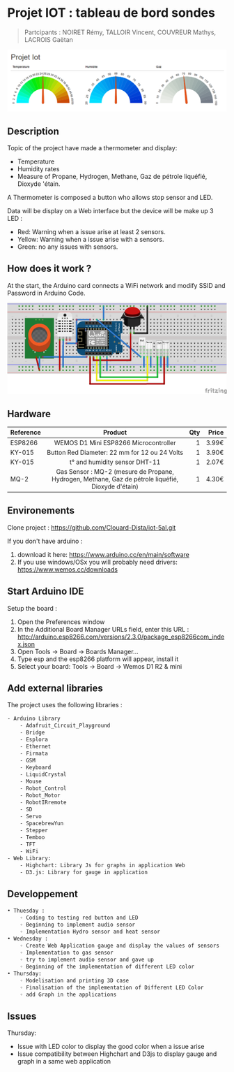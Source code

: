 # Projet IOT : tableau de bord sondes

> Partcipants : NOIRET Rémy, TALLOIR Vincent, COUVREUR Mathys, LACROIS Gaëtan

![Alt text](img/gauge.png?raw=true "jauges")

## Description

Topic of the project have made a thermometer and display:

* Temperature
* Humidity rates
* Measure of Propane, Hydrogen, Methane, Gaz de pétrole liquéfié, Dioxyde 'étain.

A Thermometer is composed a button who allows stop sensor and LED.

Data will be display on a Web interface but the device will be make up 3 LED :

*  Red: Warning when a issue arise at least 2 sensors.
*  Yellow: Warning when a issue arise with a sensors.
*  Green: no any issues with sensors.

## How does it work ?
At the start, the Arduino card connects a WiFi network and modify SSID and Password in Arduino Code.

![Alt text](img/plan.png?raw=true "jauges")

## Hardware 

| Reference        | Product     | Qty  | Price
| ------------- |:-------------:| -----:|-----:| 
| ESP8266      | WEMOS D1 Mini ESP8266 Microcontroller | 1 | 3.99€      |
| KY-015      | Button Red Diameter: 22 mm for 12 ou 24 Volts     |   1 |  3.90€     |
| KY-015      | t° and humidity sensor DHT-11      |   1 |  2.07€     |
| MQ-2  | Gas Sensor : MQ-2 (mesure de Propane, Hydrogen, Methane, Gaz de pétrole liquéfié, Dioxyde d'étain)     |   1 | 4.30€      |

## Environements

Clone project : <https://github.com/Clouard-Dista/iot-5al.git>

If you don't have arduino :

1. download it here: https://www.arduino.cc/en/main/software
2. If you use windows/OSx you will probably need drivers: https://www.wemos.cc/downloads

## Start Arduino IDE

Setup the board :

1. Open the Preferences window
2. In the Additional Board Manager URLs field, enter this URL : http://arduino.esp8266.com/versions/2.3.0/package_esp8266com_index.json
3. Open Tools -> Board -> Boards Manager...
4. Type esp and the esp8266 platform will appear, install it
5. Select your board: Tools -> Board -> Wemos D1 R2 & mini


## Add external libraries

The project uses the following libraries :

    - Arduino Library
        - Adafruit_Circuit_Playground
        - Bridge
        - Esplora
        - Ethernet
        - Firmata
        - GSM
        - Keyboard
        - LiquidCrystal
        - Mouse
        - Robot_Control
        - Robot_Motor
        - RobotIRremote
        - SD
        - Servo
        - SpacebrewYun
        - Stepper
        - Temboo
        - TFT
        - WiFi
    - Web Library:
        - Highchart: Library Js for graphs in application Web
        - D3.js: Library for gauge in application

## Developpement

    • Thuesday :
        ◦ Coding to testing red button and LED
        ◦ Beginning to implement audio sensor
        ◦ Implementation Hydro sensor and heat sensor 
    • Wednesday :
        ◦ Create Web Application gauge and display the values of sensors
        ◦ Implementation to gas sensor
        ◦ try to implement audio sensor and gave up
        ◦ Beginning of the implementation of different LED color
    • Thursday:
        ◦ Modelisation and printing 3D case
        ◦ Finalisation of the implementation of Different LED Color
        ◦ add Graph in the applications

## Issues

Thursday:
- Issue with LED color to display the good color when a issue arise
- Issue compatibility between Highchart and D3js to display gauge and graph in a same web application



